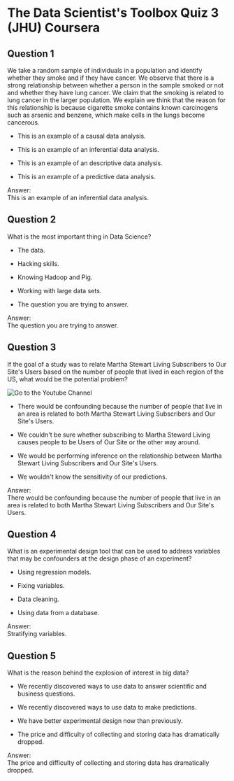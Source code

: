 # The Data Scientist's Toolbox Quiz 3 (JHU) Coursera

Question 1
----------
We take a random sample of individuals in a population and identify whether they smoke and if they have cancer. We observe that there is a strong relationship between whether a person in the sample smoked or not and whether they have lung cancer. We claim that the smoking is related to lung cancer in the larger population. We explain we think that the reason for this relationship is because cigarette smoke contains known carcinogens such as arsenic and benzene, which make cells in the lungs become cancerous.

* This is an example of a causal data analysis.

* This is an example of an inferential data analysis.

* This is an example of an descriptive data analysis.

* This is an example of a predictive data analysis.

Answer: </br>
This is an example of an inferential data analysis.

Question 2
----------
What is the most important thing in Data Science?

* The data.

* Hacking skills.

* Knowing Hadoop and Pig.

* Working with large data sets.

* The question you are trying to answer.

Answer: </br> 
The question you are trying to answer.

Question 3
----------
If the goal of a study was to relate Martha Stewart Living Subscribers to Our Site's Users based on the number of people that lived in each region of the US, what would be the potential problem?

<img src="https://d396qusza40orc.cloudfront.net/datascitoolbox%2Fheatmap.png" alt="Go to the Youtube Channel">

* There would be confounding because the number of people that live in an area is related to both Martha Stewart Living Subscribers and Our Site's Users.

* We couldn't be sure whether subscribing to Martha Steward Living causes people to be Users of Our Site or the other way around.

* We would be performing inference on the relationship between Martha Stewart Living Subscribers and Our Site's Users.

* We wouldn't know the sensitivity of our predictions.

Answer: </br>
There would be confounding because the number of people that live in an area is related to both Martha Stewart Living Subscribers and Our Site's Users.

Question 4
----------
What is an experimental design tool that can be used to address variables that may be confounders at the design phase of an experiment?

* Using regression models.

* Fixing variables.

* Data cleaning.

* Using data from a database.

Answer: </br>
Stratifying variables.

Question 5
----------
What is the reason behind the explosion of interest in big data?

* We recently discovered ways to use data to answer scientific and business questions.

* We recently discovered ways to use data to make predictions.

* We have better experimental design now than previously.

* The price and difficulty of collecting and storing data has dramatically dropped.

Answer: </br>
The price and difficulty of collecting and storing data has dramatically dropped.
